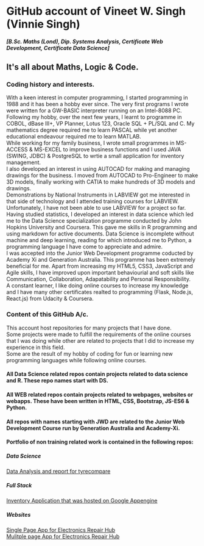 # GitHub account of Vineet W. Singh (Vinnie Singh)
#### _[B.Sc. Maths (Lond), Dip. Systems Analysis, Certificate Web Development, Certificate Data Science]_
## It's all about Maths, Logic & Code. 
### Coding history and interests.
With a keen interest in computer programming, I started programming in 1988 and it has been a hobby ever since. The very first programs I wrote were written for a GW-BASIC interpreter running on an Intel-8088 PC.  
Following my hobby, over the next few years, I learnt to programme in COBOL, dBase III+, VP Planner, Lotus 123, Oracle SQL + PL/SQL and C. My mathematics degree required me to learn PASCAL while yet another educational endeavour required me to learn MATLAB.  
While working for my family business, I wrote small programmes in MS-ACCESS & MS-EXCEL to improve business functions and I used JAVA (SWING, JDBC) & PostgreSQL to wrtie a small application for inventory management.  
I also developed an interest in using AUTOCAD for making and managing drawings for the business. I moved from AUTOCAD to Pro-Engineer to make 3D models, finally working with CATIA to make hundreds of 3D models and drawings.  
Demonstrations by National Instruments in LABVIEW got me interested in that side of technology and I attended training courses for LABVIEW. Unfortunately, I have not been able to use LABVIEW for a project so far.  
Having studied statistics, I developed an interest in data science which led me to the Data Science specialization programme conducted by John Hopkins University and Coursera. This gave me skills in R programming and using markdown for active documents.
Data Science is incomplete without machine and deep learning, reading for which introduced me to Python, a programming language I have come to appreciate and admire.  
I was accepted into the Junior Web Development programme coducted by Academy Xi and Generation Australia. This programme has been extremely beneficial for me. Apart from increasing my HTML5, CSS3, JavaScript and Agile skills, I have improved upon important behaviourial and soft skills like Communication, Collaboration, Adapatability and Personal Responsibility.  
A constant learner, I like doing online courses to increase my knowledge and I have many other certificates realted to programming (Flask, Node.js, React.js) from Udacity & Coursera.  
### Content of this GitHub A/c. 
This account host repositories for many projects that I have done.  
Some projects were made to fulfill the requirements of the online courses that I was doing while other are related to projects that I did to increase my experience in this field.  
Some are the result of my hobby of coding for fun or learning new programming languages while following online courses.
#### All Data Science related repos contain projects related to data science and R. These repo names start with DS.
#### All WEB related repos contain projects related to webpages, websites or webapps. These have been written in HTML, CSS, Bootstrap, JS-ES6 & Python. 
#### All repos with names starting with JWD are related to the Junior Web Development Course run by Generation Australia and Academy-Xi. 
#### Portfolio of non training related work is contained in the following repos:
##### Data Science
[Data Analysis and report for tyrecompare](https://github.com/Vulcan-Logic/DS_tyre_compare)  
##### Full Stack 
[Inventory Application that was hosted on Google Appengine](https://github.com/Vulcan-Logic/WEB_flask_inventory_project)
##### Websites
[Single Page App for Electronics Repair Hub](https://github.com/Vulcan-Logic/erh)  
[Mulitple page App for Electronics Repair Hub](https://github.com/Vulcan-Logic/electronicsrepairhub)
